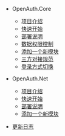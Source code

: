 * OpenAuth.Core

  * [项目介绍](README.md)
  * [快速开始](core_start.md)
  * [部署说明](core_deploy.md)
  * [数据权限控制](dataprivilege.md)
  * [添加一个新模块](core_devnew.md)
  * [三方对接规范](thirdparty.md)
  * [登录方式切换](identity.md)

* OpenAuth.Net

  * [项目介绍](openauth_net.md)
  * [快速开始](getstart.md)
  * [部署说明](deploy.md)
  * [添加一个新模块](devnew.md)


* [更新日志](changelog.md)
